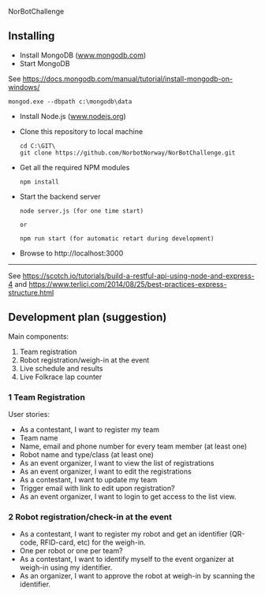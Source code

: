 NorBotChallenge

## Installing

* Install MongoDB (www.mongodb.com)
* Start MongoDB

See https://docs.mongodb.com/manual/tutorial/install-mongodb-on-windows/

    mongod.exe --dbpath c:\mongodb\data

* Install Node.js (www.nodejs.org)
* Clone this repository to local machine

      cd C:\GIT\
      git clone https://github.com/NorbotNorway/NorBotChallenge.git

* Get all the required NPM modules

      npm install

* Start the backend server

      node server.js (for one time start)

      or

      npm run start (for automatic retart during development)

* Browse to http://localhost:3000

-----

See https://scotch.io/tutorials/build-a-restful-api-using-node-and-express-4
and
https://www.terlici.com/2014/08/25/best-practices-express-structure.html

## Development plan (suggestion)

Main components:
1. Team registration
2. Robot registration/weigh-in at the event
2. Live schedule and results
3. Live Folkrace lap counter


### 1 Team Registration
User stories:
* As a contestant, I want to register my team
 * Team name
 * Name, email and phone number for every team member (at least one)
 * Robot name and type/class (at least one)
* As an event organizer, I want to view the list of registrations
* As an event organizer, I want to edit the registrations
* As a contestant, I want to update my team
 * Trigger email with link to edit upon registration?
* As an event organizer, I want to login to get access to the list view.

### 2 Robot registration/check-in at the event
* As a contestant, I want to register my robot and get an identifier (QR-code, RFID-card, etc) for the weigh-in.
 * One per robot or one per team?
* As a contestant, I want to identify myself to the event organizer at weigh-in using my identifier.
* As an organizer, I want to approve the robot at weigh-in by scanning the identifier.
